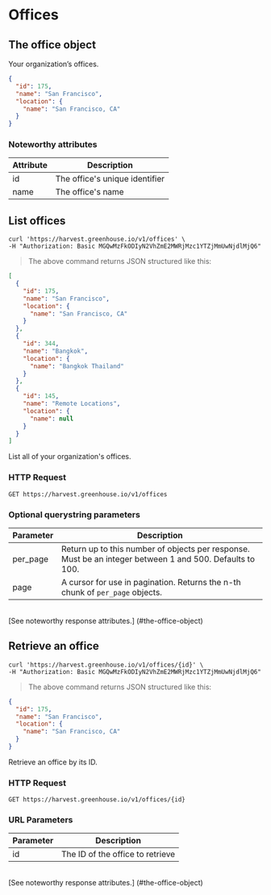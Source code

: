 # Offices

## The office object

Your organization’s offices.

```json
{
  "id": 175,
  "name": "San Francisco",
  "location": {
    "name": "San Francisco, CA"
  }
}
```

### Noteworthy attributes 

| Attribute | Description |
|-----------|-------------|
| id | The office's unique identifier |
| name | The office's name |

## List offices

```shell
curl 'https://harvest.greenhouse.io/v1/offices' \
-H "Authorization: Basic MGQwMzFkODIyN2VhZmE2MWRjMzc1YTZjMmUwNjdlMjQ6"
```

> The above command returns JSON structured like this:

```json
[
  {
    "id": 175,
    "name": "San Francisco",
    "location": {
      "name": "San Francisco, CA"
    }
  },
  {
    "id": 344,
    "name": "Bangkok",
    "location": {
      "name": "Bangkok Thailand"
    }
  },
  {
    "id": 145,
    "name": "Remote Locations",
    "location": {
      "name": null
    }
  }
]
```

List all of your organization's offices.

### HTTP Request

`GET https://harvest.greenhouse.io/v1/offices`

### Optional querystring parameters

| Parameter | Description |
|-----------|-------------|
| per_page | Return up to this number of objects per response. Must be an integer between 1 and 500. Defaults to 100.
| page | A cursor for use in pagination.  Returns the n-th chunk of `per_page` objects.

<br>
[See noteworthy response attributes.] (#the-office-object)


## Retrieve an office

```shell
curl 'https://harvest.greenhouse.io/v1/offices/{id}' \
-H "Authorization: Basic MGQwMzFkODIyN2VhZmE2MWRjMzc1YTZjMmUwNjdlMjQ6"
```

> The above command returns JSON structured like this:

```json
{
  "id": 175,
  "name": "San Francisco",
  "location": {
    "name": "San Francisco, CA"
  }
}
```

Retrieve an office by its ID.

### HTTP Request

`GET https://harvest.greenhouse.io/v1/offices/{id}`

### URL Parameters

Parameter | Description
--------- | -----------
id | The ID of the office to retrieve

<br>
[See noteworthy response attributes.] (#the-office-object)
